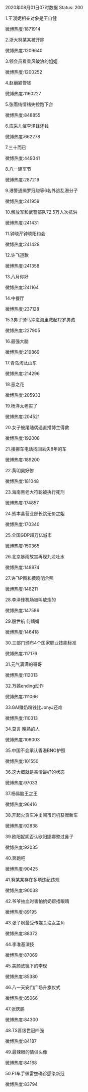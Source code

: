 2020年08月01日07时数据
Status: 200

1.王漫妮相亲对象是王自健

微博热度:1871914

2.浙大努某某被开除

微博热度:1209640

3.领会员看乘风破浪的姐姐

微博热度:1200252

4.赵丽颖管钱

微博热度:1160227

5.张雨绮情绪失控跑下台

微博热度:848855

6.应采儿催李泽锋还钱

微博热度:662278

7.三十而已

微博热度:449341

8.八一建军节

微博热度:287219

9.港警通缉罗冠聪等6名外逃乱港分子

微博热度:241959

10.解放军和武警部队72.5万人次抗洪

微博热度:241431

11.钟晓芹钟晓阳约会

微博热度:241428

12.许飞道歉

微博热度:241358

13.八月你好

微博热度:241164

14.中餐厅

微博热度:237128

15.3男子骑马冲进海里救起12岁男孩

微博热度:227905

16.最强大脑

微博热度:219869

17.青岛淘汰山东

微博热度:214296

18.恶之花

微博热度:205933

19.杨洋太老实了

微博热度:204521

20.女子被尾随偶遇直播博主得救

微博热度:192008

21.接挪车电话找回丢失8年的车

微博热度:189200

22.黄明昊好惨

微博热度:181048

23.海南黑老大符聪被执行死刑

微博热度:174857

24.熊本县营业部长跳无价之姐

微博热度:170340

25.全国GDP超万亿城市

微博热度:150365

26.北京暴雨故宫再现九龙吐水

微博热度:148974

27.许飞P图和黄晓明合照

微博热度:148211

28.李泽锋机场被叫放炮的

微博热度:147586

29.殷世航 何婧婧

微博热度:146418

30.三部门颁布4个国家职业技能标准

微博热度:117176

31.元气满满的哥哥

微博热度:112013

32.万茜ending动作

微博热度:111066

33.GAI赚奶粉钱比JonyJ还难

微博热度:110313

34.莫言 晚熟的人

微博热度:109003

35.中国不会承认香港BNO护照

微博热度:101550

36.这大概就是亲情最好的状态

微博热度:97033

37.杨易脑王之王

微博热度:96416

38.开起火货车冲出闹市司机获赠新车

微博热度:92838

39.欧阳妮妮否认欧阳娜娜整过鼻子

微博热度:92035

40.奔跑吧

微博热度:90425

41.努某某存在多项违纪违规

微博热度:90038

42.爷爷抽血时害怕奶奶帮捂眼睛

微博热度:89195

43.张子枫最受传媒关注女主角

微博热度:88372

44.李准基演技

微博热度:87069

45.美颜滤镜下的李现

微博热度:85380

46.八一天安门广场升旗仪式

微博热度:85066

47.张庆鹏

微博热度:84300

48.TS晋级世冠四强

微博热度:84187

49.最辣眼的情侣头像

微博热度:84168

50.F1车手佩雷兹确诊感染新冠

微博热度:83794

